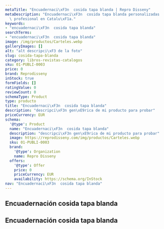 ```yaml
---
metaTitle: "Encuadernaci\xF3n  cosida tapa blanda | Repro Disseny"
metaDescription: "Encuadernaci\xF3n  cosida tapa blanda personalizadas con calidad\
  \ profesional en Catalu\xF1a."
keywords:
- "encuadernaci\xF3n  cosida tapa blanda"
searchTerms:
- "encuadernaci\xF3n  cosida tapa blanda"
image: /img/productos/Carteles.webp
galleryImages: []
alt: "alt descripci\xF3 de la foto"
slug: cosida-tapa-blanda
category: libros-revistas-catalogos
sku: 01-PUBLI-0003
price: 0
brand: Reprodisseny
inStock: true
formFields: []
ratingValue: 0
reviewCount: 0
schemaType: Product
type: producto
title: "Encuadernaci\xF3n  cosida tapa blanda"
description: "descripci\xF3n gen\xE9rica de mi producto para probar"
priceCurrency: EUR
schema:
  '@type': Product
  name: "Encuadernaci\xF3n  cosida tapa blanda"
  description: "descripci\xF3n gen\xE9rica de mi producto para probar"
  image: https://reprodisseny.com/img/productos/Carteles.webp
  sku: 01-PUBLI-0003
  brand:
    '@type': Organization
    name: Repro Disseny
  offers:
    '@type': Offer
    price: 0
    priceCurrency: EUR
    availability: https://schema.org/InStock
nav: "Encuadernaci\xF3n  cosida tapa blanda"
---
```


## Encuadernación  cosida tapa blanda

## Encuadernación  cosida tapa blanda
